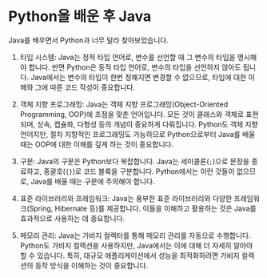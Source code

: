 # Python을 배운 후 Java

Java를 배우면서 Python과 너무 달라 찾아보았습니다.

1. 타입 시스템: Java는 정적 타입 언어로, 변수를 선언할 때 그 변수의 타입을 명시해야 합니다. 반면 Python은 동적 타입 언어로, 변수의 타입을 선언하지 않아도 됩니다. Java에서는 변수의 타입이 한번 정해지면 변경할 수 없으므로, 타입에 대한 이해와 그에 따른 코드 작성이 중요합니다.

2. 객체 지향 프로그래밍: Java는 객체 지향 프로그래밍(Object-Oriented Programming, OOP)에 초점을 맞춘 언어입니다. 모든 것이 클래스와 객체로 표현되며, 상속, 캡슐화, 다형성 등의 개념이 중요하게 다뤄집니다. Python도 객체 지향 언어지만, 절차 지향적인 프로그래밍도 가능하므로 Python으로부터 Java를 배울 때는 OOP에 대한 이해를 깊게 하는 것이 중요합니다.

3. 구문: Java의 구문은 Python보다 복잡합니다. Java는 세미콜론(`;`)으로 문장을 종료하고, 중괄호(`{}`)로 코드 블록을 구분합니다. Python에서는 이런 것들이 없으므로, Java를 배울 때는 구문에 주의해야 합니다.

4. 표준 라이브러리와 프레임워크: Java는 풍부한 표준 라이브러리와 다양한 프레임워크(Spring, Hibernate 등)를 제공합니다. 이들을 이해하고 활용하는 것은 Java를 효과적으로 사용하는 데 중요합니다.

5. 메모리 관리: Java는 가비지 컬렉터를 통해 메모리 관리를 자동으로 수행합니다. Python도 가비지 컬렉션을 사용하지만, Java에서는 이에 대해 더 자세히 알아야 할 수 있습니다. 특히, 대규모 애플리케이션에서 성능을 최적화하려면 가비지 컬렉션의 동작 방식을 이해하는 것이 중요합니다.
